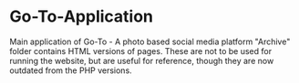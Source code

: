 # Go-To-Application
Main application of Go-To - A photo based social media platform
"Archive" folder contains HTML versions of pages. These are not to be used for running the website, but are useful for reference, though they are now outdated from the PHP versions.